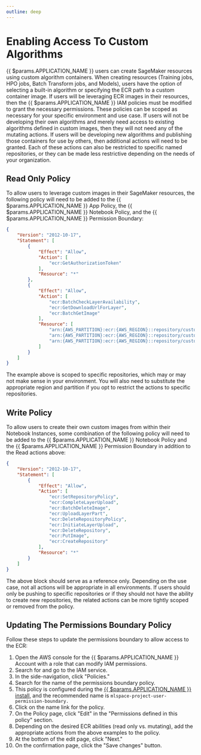 ```yaml
---
outline: deep
---
```


# Enabling Access To Custom Algorithms

{{ $params.APPLICATION_NAME }} users can create SageMaker resources using custom algorithm containers. When creating resources (Training jobs, HPO jobs, Batch Transform jobs, and Models), users have the option of selecting a built-in algorithm or specifying the ECR path to a custom container image. If users will be leveraging ECR images in their resources, then the {{ $params.APPLICATION_NAME }} IAM policies must be modified to grant the necessary permissions. These policies can be scoped as necessary for your specific environment and use case. If users will not be developing their own algorithms and merely need access to existing algorithms defined in custom images, then they will not need any of the mutating actions. If users will be developing new algorithms and publishing those containers for use by others, then additional actions will need to be granted. Each of these actions can also be restricted to specific named repositories, or they can be made less restrictive depending on the needs of your organization.

## Read Only Policy

To allow users to leverage custom images in their SageMaker resources, the following policy will need to be added to the {{ $params.APPLICATION_NAME }} App Policy, the {{ $params.APPLICATION_NAME }} Notebook Policy, and the {{ $params.APPLICATION_NAME }} Permission Boundary:

```json
{
    "Version": "2012-10-17",
    "Statement": [
        {
            "Effect": "Allow",
            "Action": [
                "ecr:GetAuthorizationToken"
            ],
            "Resource": "*"
        },
        {
            "Effect": "Allow",
            "Action": [
                "ecr:BatchCheckLayerAvailability",
                "ecr:GetDownloadUrlForLayer",
                "ecr:BatchGetImage"
            ],
            "Resource": [
                "arn:{AWS_PARTITION}:ecr:{AWS_REGION}::repository/custom-repo1",
                "arn:{AWS_PARTITION}:ecr:{AWS_REGION}::repository/custom-repo2",
                "arn:{AWS_PARTITION}:ecr:{AWS_REGION}::repository/custom-repo3"
            ]
        }
    ]
}
```

The example above is scoped to specific repositories, which may or may not make sense in your environment. You will also need to substitute the appropriate region and partition if you opt to restrict the actions to specific repositories.

## Write Policy

To allow users to create their own custom images from within their Notebook Instances, some combination of the following policy will need to be added to the {{ $params.APPLICATION_NAME }} Notebook Policy and the {{ $params.APPLICATION_NAME }} Permission Boundary in addition to the Read actions above:

```json
{
    "Version": "2012-10-17",
    "Statement": [
        {
            "Effect": "Allow",
            "Action": [
                "ecr:SetRepositoryPolicy",
                "ecr:CompleteLayerUpload",
                "ecr:BatchDeleteImage",
                "ecr:UploadLayerPart",
                "ecr:DeleteRepositoryPolicy",
                "ecr:InitiateLayerUpload",
                "ecr:DeleteRepository",
                "ecr:PutImage",
                "ecr:CreateRepository"
            ],
            "Resource": "*"
        }
    ]
}
```

The above block should serve as a reference only. Depending on the use case, not all actions will be appropriate in all environments. If users should only be pushing to specific repositories or if they should not have the ability to create new repositories, the related actions can be more tightly scoped or removed from the policy.

## Updating The Permissions Boundary Policy

Follow these steps to update the permissions boundary to allow access to the ECR:
1. Open the AWS console for the {{ $params.APPLICATION_NAME }} Account with a role that can modify IAM permissions.
2. Search for and go to the IAM service.
3. In the side-navigation, click "Policies."
4. Search for the name of the permissions boundary policy.
5. This policy is configured during the [{{ $params.APPLICATION_NAME }} install](./install.md#default-app-policy-and-role), and the recommended name is `mlspace-project-user-permission-boundary.`
6. Click on the name link for the policy.
7. On the Policy page, click "Edit" in the "Permissions defined in this policy" section.
8. Depending on the desired ECR abilities (read only vs. mutating), add the appropriate actions from the above examples to the policy.
9. At the bottom of the edit page, click "Next."
10. On the confirmation page, click the "Save changes" button.